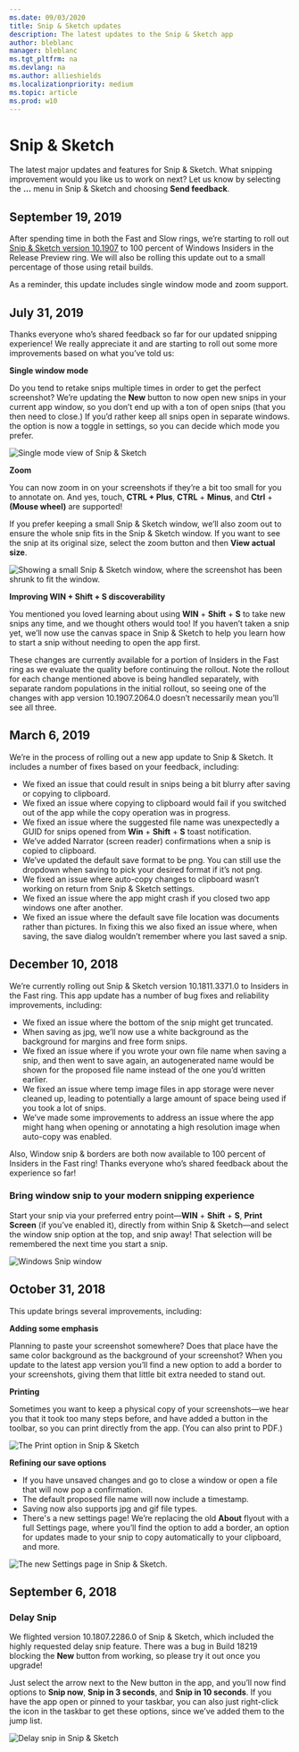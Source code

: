 ```yaml
---
ms.date: 09/03/2020
title: Snip & Sketch updates
description: The latest updates to the Snip & Sketch app
author: bleblanc
manager: bleblanc
ms.tgt_pltfrm: na
ms.devlang: na
ms.author: allieshields
ms.localizationpriority: medium
ms.topic: article
ms.prod: w10
---
```


# Snip & Sketch 

The latest major updates and features for Snip & Sketch. What snipping improvement would you like us to work on next? Let us know by selecting the **…** menu in Snip & Sketch and choosing **Send feedback**.

## September 19, 2019

After spending time in both the Fast and Slow rings, we’re starting to roll out [Snip & Sketch version 10.1907](https://blogs.windows.com/windowsexperience/2019/07/31/announcing-windows-10-insider-preview-build-18950/) to 100 percent of Windows Insiders in the Release Preview ring. We will also be rolling this update out to a small percentage of those using retail builds. 

As a reminder, this update includes single window mode and zoom support.

## July 31, 2019

Thanks everyone who’s shared feedback so far for our updated snipping experience! We really appreciate it and are starting to roll out some more improvements based on what you’ve told us:

**Single window mode** 

Do you tend to retake snips multiple times in order to get the perfect screenshot? We’re updating the **New** button to now open new snips in your current app window, so you don’t end up with a ton of open snips (that you then need to close.) If you’d rather keep all snips open in separate windows. the option is now a toggle in settings, so you can decide which mode you prefer.

![Single mode view of Snip & Sketch](images/18950-2.png)
 
**Zoom** 

You can now zoom in on your screenshots if they’re a bit too small for you to annotate on. And yes, touch, **CTRL + Plus**, **CTRL** + **Minus**, and **Ctrl** + **(Mouse wheel)** are supported! 

If you prefer keeping a small Snip & Sketch window, we’ll also zoom out to ensure the whole snip fits in the Snip & Sketch window. If you want to see the snip at its original size, select the zoom button and then **View actual size**.

![Showing a small Snip & Sketch window, where the screenshot has been shrunk to fit the window.](images/18985.jpg)

**Improving WIN + Shift + S discoverability** 

You mentioned you loved learning about using **WIN** + **Shift** + **S** to take new snips any time, and we thought others would too! If you haven’t taken a snip yet, we’ll now use the canvas space in Snip & Sketch to help you learn how to start a snip without needing to open the app first. 

These changes are currently available for a portion of Insiders in the Fast ring as we evaluate the quality before continuing the rollout. Note the rollout for each change mentioned above is being handled separately, with separate random populations in the initial rollout, so seeing one of the changes with app version 10.1907.2064.0 doesn’t necessarily mean you’ll see all three.

## March 6, 2019

We’re in the process of rolling out a new app update to Snip & Sketch. It includes a number of fixes based on your feedback, including:

* We fixed an issue that could result in snips being a bit blurry after saving or copying to clipboard.
* We fixed an issue where copying to clipboard would fail if you switched out of the app while the copy operation was in progress.
* We fixed an issue where the suggested file name was unexpectedly a GUID for snips opened from **Win** + **Shift** + **S** toast notification.
* We’ve added Narrator (screen reader) confirmations when a snip is copied to clipboard.
* We’ve updated the default save format to be png. You can still use the dropdown when saving to pick your desired format if it’s not png.
* We fixed an issue where auto-copy changes to clipboard wasn’t working on return from Snip & Sketch settings.
* We fixed an issue where the app might crash if you closed two app windows one after another.
* We fixed an issue where the default save file location was documents rather than pictures. In fixing this we also fixed an issue where, when saving, the save dialog wouldn’t remember where you last saved a snip.

## December 10, 2018

We’re currently rolling out Snip & Sketch version 10.1811.3371.0 to Insiders in the Fast ring. This app update has a number of bug fixes and reliability improvements, including:

* We fixed an issue where the bottom of the snip might get truncated.
* When saving as jpg, we’ll now use a white background as the background for margins and free form snips.
* We fixed an issue where if you wrote your own file name when saving a snip, and then went to save again, an autogenerated name would be shown for the proposed file name instead of the one you’d written earlier.
* We fixed an issue where temp image files in app storage were never cleaned up, leading to potentially a large amount of space being used if you took a lot of snips.
* We’ve made some improvements to address an issue where the app might hang when opening or annotating a high resolution image when auto-copy was enabled.

Also, Window snip & borders are both now available to 100 percent of Insiders in the Fast ring! Thanks everyone who’s shared feedback about the experience so far!

### Bring window snip to your modern snipping experience

 Start your snip via your preferred entry point—**WIN** + **Shift** + **S**, **Print Screen** (if you’ve enabled it), directly from within Snip & Sketch—and select the window snip option at the top, and snip away! That selection will be remembered the next time you start a snip.

![Windows Snip window](images/snip_window.png)

## October 31, 2018

This update brings several improvements, including:

**Adding some emphasis**

Planning to paste your screenshot somewhere? Does that place have the same color background as the background of your screenshot? When you update to the latest app version you’ll find a new option to add a border to your screenshots, giving them that little bit extra needed to stand out.

**Printing** 

Sometimes you want to keep a physical copy of your screenshots—we hear you that it took too many steps before, and have added a button in the toolbar, so you can print directly from the app. (You can also print to PDF.)  

![The Print option in Snip & Sketch](images/18272-app1.jpg)

**Refining our save options**

* If you have unsaved changes and go to close a window or open a file that will now pop a confirmation.
* The default proposed file name will now include a timestamp.
* Saving now also supports jpg and gif file types.
* There's a new settings page! We’re replacing the old **About** flyout with a full Settings page, where you’ll find the option to add a border, an option for updates made to your snip to copy automatically to your clipboard, and more.
  
![The new Settings page in Snip & Sketch.](images/18272-app2.png)


## September 6, 2018

### Delay Snip 
We flighted version 10.1807.2286.0 of Snip & Sketch, which included the highly requested delay snip feature. There was a bug in Build 18219 blocking the **New** button from working, so please try it out once you upgrade! 

Just select the arrow next to the New button in the app, and you’ll now find options to **Snip now**, **Snip in 3 seconds**, and **Snip in 10 seconds**. If you have the app open or pinned to your taskbar, you can also just right-click the icon in the taskbar to get these options, since we’ve added them to the jump list.

![Delay snip in Snip & Sketch](images/snip-n-sketch.png)

